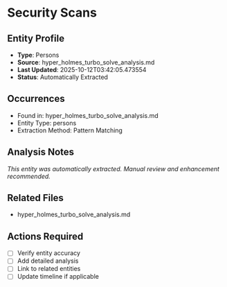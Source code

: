 # Security Scans

## Entity Profile
- **Type**: Persons
- **Source**: hyper_holmes_turbo_solve_analysis.md
- **Last Updated**: 2025-10-12T03:42:05.473554
- **Status**: Automatically Extracted

## Occurrences
- Found in: hyper_holmes_turbo_solve_analysis.md
- Entity Type: persons
- Extraction Method: Pattern Matching

## Analysis Notes
*This entity was automatically extracted. Manual review and enhancement recommended.*

## Related Files
- hyper_holmes_turbo_solve_analysis.md

## Actions Required
- [ ] Verify entity accuracy
- [ ] Add detailed analysis
- [ ] Link to related entities
- [ ] Update timeline if applicable
